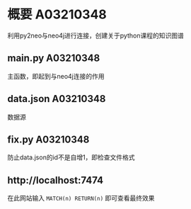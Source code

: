# 概要 A03210348
利用py2neo与neo4j进行连接，创建关于python课程的知识图谱
## main.py A03210348
主函数，即起到与neo4j连接的作用
## data.json A03210348
数据源
## fix.py A03210348
防止data.json的id不是自增1，即检查文件格式
## http://localhost:7474
在此网站输入 
`MATCH(n) RETURN(n)` 
即可查看最终效果
